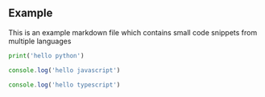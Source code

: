 ## Example
This is an example markdown file which contains small code snippets from multiple languages

```python
print('hello python')
```

```javascript
console.log('hello javascript')
```

```typescript
console.log('hello typescript')
```
